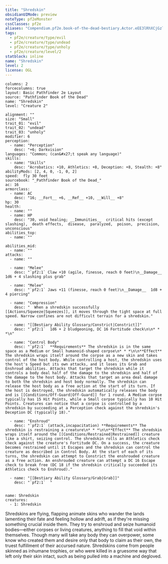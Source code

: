 ```yaml
---
title: "Shredskin"
obsidianUIMode: preview
noteType: pf2eMonster
cssClasses: pf2e
aliases: "Compendium.pf2e.book-of-the-dead-bestiary.Actor.eEE3lRhXCjGzlRLJ" 
tags:
  - pf2e/creature/type/evil
  - pf2e/creature/type/undead
  - pf2e/creature/type/unholy
  - pf2e/creature/level/2
statblock: inline
name: "Shredskin"
level: 2
license: OGL
---
```


```statblock
columns: 2
forcecolumns: true
layout: Basic Pathfinder 2e Layout
source: "Pathfinder Book of the Dead"
name: "Shredskin"
level: "Creature 2"

alignment: ""
size: "Small"
trait_01: "evil"
trait_02: "undead"
trait_03: "unholy"
modifier: 6
perception:
  - name: "Perception"
    desc: "+6; Darkvision"
languages: "Common; (can&#x27;t speak any language)"
skills:
  - name: "Skills"
    desc: "Acrobatics: +10, Athletics: +8, Deception: +8, Stealth: +8"
abilityMods: [2, 4, 0, -1, 0, 2]
speed:  fly 30 feet
sourcebook: "_Pathfinder Book of the Dead_"
ac: 16
armorclass:
  - name: AC
    desc: "16; __Fort__ +6, __Ref__ +10, __Will__ +8"
hp: 30
health:
  - name: ""
  - name: HP
    desc: "30, void healing; __Immunities__  critical hits (except slashing),  death effects,  disease,  paralyzed,  poison,  precision,  unconscious"
abilities_top:
  - name: ""

abilities_mid:
  - name: ""
attacks:
  - name: ""

  - name: "Melee"
    desc: "`pf2:1` Claw +10 (agile, finesse, reach 0 feet)\n__Damage__  1d6 + 4 slashing plus grab"

  - name: "Melee"
    desc: "`pf2:1` Jaws +11 (finesse, reach 0 feet)\n__Damage__  1d8 + 4 piercing"

  - name: "Compression"
    desc: "  When a shredskin successfully [[Actions/Squeeze|Squeezes]], it moves through the tight space at full speed. Narrow confines are not difficult terrain for a shredskin."

  - name: "[[Bestiary Ability Glossary/Constrict|Constrict]]"
    desc: "`pf2:1`  1d6 + 2 bludgeoning, DC 16 Fortitude check\n\n* * *\n"

  - name: "Control Body"
    desc: "`pf2:1`  **Requirements** The shredskin is in the same space as a Medium or Small humanoid-shaped corpse\n* * *\n\n**Effect** The shredskin wraps itself around the corpse as a new skin and takes control of the host body. While controlling a host, the shredskin uses the host's Speed but its own attacks, and it loses its Grab and Enshroud abilities. Attacks that target the shredskin while it controls a body deal half of the damage to the shredskin and half of the damage to the host body. Attacks that target an area deal damage to both the shredskin and host body normally. The shredskin can release the host body as a free action at the start of its turn. If the host is destroyed, the shredskin automatically releases the body and is [[Conditions/Off-Guard|Off-Guard]] for 1 round. A Medium corpse typically has 15 Hit Points, while a Small corpse typically has 10 Hit Points. Creatures can notice that a corpse is controlled by a shredskin by succeeding at a Perception check against the shredskin's Deception DC (typically 18)."

  - name: "Enshroud"
    desc: "`pf2:1` (attack,incapacitation) **Requirements** The shredskin is restraining a creature\n* * *\n\n**Effect** The shredskin wraps itself around the [[Conditions/Restrained|Restrained]] creature like a shirt, seizing control. The shredskin rolls an Athletics check check against the creature's Fortitude DC. On a success, the creature becomes restrained until it Escapes and the shredskin can control the creature as described in Control Body. At the start of each of its turns, the shredskin can attempt to Constrict the enshrouded creature as a free action. An enshrouded creature can attempt a DC 16 Escape check to break free (DC 18 if the shredskin critically succeeded its Athletics check to Enshroud)."

  - name: "[[Bestiary Ability Glossary/Grab|Grab]]"
    desc: "`pf2:1`  "
 
```

```encounter-table
name: Shredskin
creatures:
  - 1: Shredskin
```



Shredskins are flying, flapping animate skins who wander the lands lamenting their fate and feeling hollow and adrift, as if they're missing something crucial inside them. They try to enshroud and seize humanoid bodies—either corpses or living creatures, anything to fill that void within themselves. Though many will take any body they can overpower, some know who created them and desire only that body to claim as their own, the truest fulfillment of their accursed nature. Shredskins come from people skinned as inhumane trophies, or who were killed in a gruesome way that left only their skin intact, such as being pulled into a machine and degloved.
